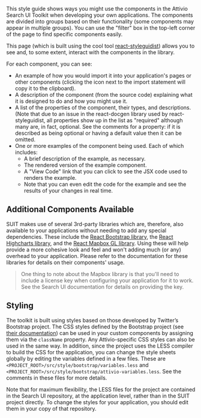 This style guide shows ways you might use the components in the Attivio
Search UI Toolkit when developing your own applications. The components
are divided into groups based on their functionality (some components may
appear in multiple groups). You can use the "filter" box in the top-left
corner of the page to find specific components easily.

This page (which is built using the cool tool
[react-styleguidist](https://github.com/styleguidist/react-styleguidist))
allows you to see and, to some extent, interact with the components in the library.

For each component, you can see:

* An example of how you would import it into your application's pages or other
  components (clicking the icon next to the import statement will copy it to the
  clipboard).
* A description of the component (from the source code) explaining what it is
  designed to do and how you might use it.
* A list of the properties of the component, their types, and descriptions. (Note
  that due to an issue in the react-docgen library used by react-styleguidist, all
  properties show up in the list as "required" although many are, in fact, optional.
  See the comments for a property: if it is described as being optional or having a
  default value then it can be omitted.
* One or more examples of the component being used. Each of which includes:
  * A brief description of the example, as necessary.
  * The rendered version of the example component.
  * A "View Code" link that you can click to see the JSX code used to renders the
    example.
  * Note that you can even edit the code for the example and see the results of your
    changes in real time.

## Additional Components Available

SUIT makes use of several 3rd-party libraries which are, therefore, also available
to your applications without needing to add any special dependencies. These include
the
[React Bootstrap library](https://react-bootstrap.github.io/), the
[React Highcharts library](https://github.com/kirjs/react-highcharts), and the
[React Mapbox GL library](https://github.com/alex3165/react-mapbox-gl).
Using these will help provide a more cohesive look and feel and won't adding much
(or any) overhead to your application. Please refer to the documentation for these
libraries for details on their components' usage.

> One thing to note about the Mapbox library is that you'll need to include a license
> key when configuring your application for it to work. See the Search UI documentation
> for details on providing the key.

## Styling

The toolkit is built using styles based on those developed by Twitter’s Bootstrap
project. The CSS styles defined by the Bootstrap project (see
[their documentation](http://getbootstrap.com/)) can be used in your custom components
by assigning them via the `className` property. Any Attivio-specific CSS styles can
also be used in the same way. In addition, since the project uses the LESS compiler
to build the CSS for the application, you can change the style sheets globally by
editing the variables defined in a few files. These are
`<PROJECT_ROOT>/src/style/bootstrap/variables.less` and
`<PROJECT_ROOT>/src/style/bootstrap/attivio-variables.less`. See the comments in
these files for more details.

Note that for maximum flexibility, the LESS files for the project are contained in
the Search UI repository, at the application level, rather than in the SUIT project
directly. To change the styles for your application, you should edit them in your
copy of that repository.
